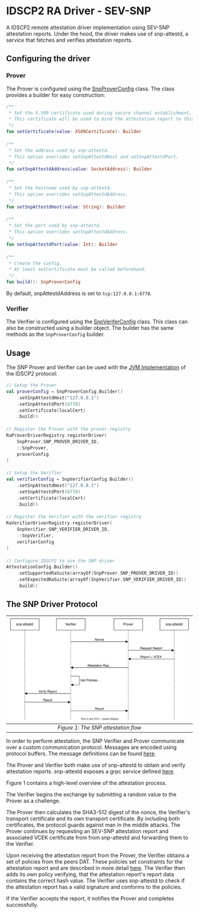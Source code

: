 # IDSCP2 RA Driver - SEV-SNP

A IDSCP2 remote attestation driver implementation using SEV-SNP attestation reports.
Under the hood, the driver makes use of snp-attestd, a service that fetches and verifies attestation reports.

## Configuring the driver

### Prover

The Prover is configured using the [SnpProverConfig](src/main/kotlin/de/fhg/aisec/ids/snp/SnpProverConfig.kt) class.
The class provides a builder for easy construction:

```kotlin
/**
 * Set the X.509 certificate used during secure channel establishment.
 * This certificate will be used to bind the attestation report to this endpoint.
 */
fun setCertificate(value: X509Certificate): Builder

/**
 * Set the address used by snp-attestd.
 * This option overrides setSnpAttestdHost and setSnpAttestdPort.
 */
fun setSnpAttestdAddress(value: SocketAddress): Builder

/**
 * Set the hostname used by snp-attestd.
 * This option overrides setSnpAttestdAddress.
 */
fun setSnpAttestdHost(value: String): Builder

/**
 * Set the port used by snp-attestd.
 * This option overrides setSnpAttestdAddress.
 */
fun setSnpAttestdPort(value: Int): Builder

/**
 * Create the config.
 * At least setCertificate must be called beforehand.
 */
fun build(): SnpProverConfig
```

By default, snpAttestdAddress is set to `tcp:127.0.0.1:6778`.

### Verifier

The Verifier is configured using the [SnpVeriferConfig](src/main/kotlin/de/fhg/aisec/ids/snp/SnpVerifierConfig.kt) class.
This class can also be constructed using a builder object.
The builder has the same methods as the `SnpProverConfig` builder.

## Usage

The SNP Prover and Verifier can be used with the [JVM Implementation](https://github.com/industrial-data-space/idscp2-jvm) of the IDSCP2 protocol:

```kotlin
// Setup the Prover 
val proverConfig = SnpProverConfig.Builder()
    .setSnpAttestdHost("127.0.0.1")
    .setSnpAttestdPort(6778)
    .setCertificate(localCert)
    .build()

// Register the Prover with the prover registry
RaProverDriverRegistry.registerDriver(
    SnpProver.SNP_PROVER_DRIVER_ID,
    ::SnpProver,
    proverConfig
)

// Setup the Verifier
val verifierConfig = SnpVerifierConfig.Builder()
    .setSnpAttestdHost("127.0.0.1")
    .setSnpAttestdPort(6778)
    .setCertificate(localCert)
    .build()

// Register the Verifier with the verifier registry
RaVerifierDriverRegistry.registerDriver(
    SnpVerifier.SNP_VERIFIER_DRIVER_ID,
    ::SnpVerifier,
    verifierConfig
)

// Configure IDSCP2 to use the SNP driver
AttestationConfig.Builder()
    .setSupportedRaSuite(arrayOf(SnpProver.SNP_PROVER_DRIVER_ID))
    .setExpectedRaSuite(arrayOf(SnpVerifier.SNP_VERIFIER_DRIVER_ID))
    .build()
```

## The SNP Driver Protocol

|![](img/protocol.drawio.svg)|
|:-:|
|*Figure 1: The SNP attestation flow*|

In order to perform attestation, the SNP Verifier and Prover communicate over a custom communication protocol.
Messages are encoded using protocol buffers.
The message definitions can be found [here](src/main/proto/snp-verifier-prover.proto).

The Prover and Verifier both make use of snp-attestd to obtain and verify attestation reports.
snp-attestd exposes a grpc service defined [here](src/main/proto/snp-attestd-service.proto).

Figure 1 contains a high-level overview of the attestation process.

The Verifier begins the exchange by submitting a random value to the Prover as a challenge.

The Prover then calculates the SHA3-512 digest of the nonce, the Verifier's transport certificate and its own transport certificate. By including both certificates, the protocol guards against man in the middle attacks.
The Prover continues by requesting an SEV-SNP attestation report and associated VCEK certificate from from snp-attestd and forwarding them to the Verifier.

Upon receiving the attestation report from the Prover, the Verifier obtains a set of policies from the peers DAT.
These policies set constraints for the attestation report and are described in more detail [here](snp-attestd/policy/).
The Verifier then adds its own policy verifying, that the attestation report's report data contains the correct hash value.
The Verifier uses snp-attestd to check if the attestation report has a valid signature and conforms to the policies.

If the Verifier accepts the report, it notifies the Prover and completes successfully.